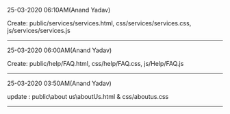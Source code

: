 25-03-2020 06:10AM(Anand Yadav)

Create: public/services/services.html, css/services/services.css, js/services/services.js

------------------------------------------------------------------------
25-03-2020 06:00AM(Anand Yadav)

Create: public/help/FAQ.html, css/help/FAQ.css, js/Help/FAQ.js

------------------------------------------------------------------------
25-03-2020 03:50AM(Anand Yadav)

update : public\about us\aboutUs.html & css/aboutus.css

------------------------------------------------------------------------


